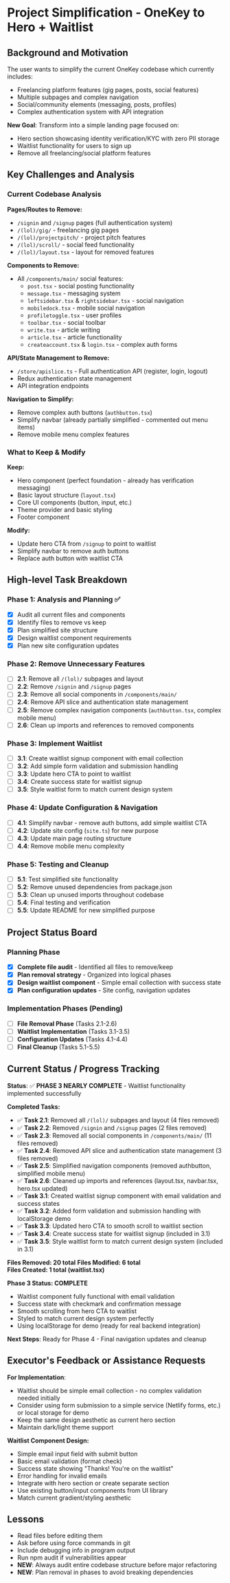 # Project Simplification - OneKey to Hero + Waitlist

## Background and Motivation

The user wants to simplify the current OneKey codebase which currently includes:
- Freelancing platform features (gig pages, posts, social features)
- Multiple subpages and complex navigation
- Social/community elements (messaging, posts, profiles)
- Complex authentication system with API integration

**New Goal**: Transform into a simple landing page focused on:
- Hero section showcasing identity verification/KYC with zero PII storage
- Waitlist functionality for users to sign up
- Remove all freelancing/social platform features

## Key Challenges and Analysis

### Current Codebase Analysis
**Pages/Routes to Remove:**
- `/signin` and `/signup` pages (full authentication system)
- `/(lol)/gig/` - freelancing gig pages
- `/(lol)/projectpitch/` - project pitch features  
- `/(lol)/scroll/` - social feed functionality
- `/(lol)/layout.tsx` - layout for removed features

**Components to Remove:**
- All `/components/main/` social features:
  - `post.tsx` - social posting functionality
  - `message.tsx` - messaging system
  - `leftsidebar.tsx` & `rightsidebar.tsx` - social navigation
  - `mobiledock.tsx` - mobile social navigation
  - `profiletoggle.tsx` - user profiles
  - `toolbar.tsx` - social toolbar
  - `write.tsx` - article writing
  - `article.tsx` - article functionality
  - `createaccount.tsx` & `login.tsx` - complex auth forms

**API/State Management to Remove:**
- `/store/apislice.ts` - Full authentication API (register, login, logout)
- Redux authentication state management
- API integration endpoints

**Navigation to Simplify:**
- Remove complex auth buttons (`authbutton.tsx`)
- Simplify navbar (already partially simplified - commented out menu items)
- Remove mobile menu complex features

### What to Keep & Modify
**Keep:**
- Hero component (perfect foundation - already has verification messaging)
- Basic layout structure (`layout.tsx`)
- Core UI components (button, input, etc.)
- Theme provider and basic styling
- Footer component

**Modify:**
- Update hero CTA from `/signup` to point to waitlist
- Simplify navbar to remove auth buttons
- Replace auth button with waitlist CTA

## High-level Task Breakdown

### Phase 1: Analysis and Planning ✅
- [x] Audit all current files and components  
- [x] Identify files to remove vs keep
- [x] Plan simplified site structure
- [x] Design waitlist component requirements
- [x] Plan new site configuration updates

### Phase 2: Remove Unnecessary Features  
- [ ] **2.1**: Remove all `/(lol)/` subpages and layout
- [ ] **2.2**: Remove `/signin` and `/signup` pages
- [ ] **2.3**: Remove all social components in `/components/main/`
- [ ] **2.4**: Remove API slice and authentication state management
- [ ] **2.5**: Remove complex navigation components (`authbutton.tsx`, complex mobile menu)
- [ ] **2.6**: Clean up imports and references to removed components

### Phase 3: Implement Waitlist
- [ ] **3.1**: Create waitlist signup component with email collection
- [ ] **3.2**: Add simple form validation and submission handling
- [ ] **3.3**: Update hero CTA to point to waitlist  
- [ ] **3.4**: Create success state for waitlist signup
- [ ] **3.5**: Style waitlist form to match current design system

### Phase 4: Update Configuration & Navigation
- [ ] **4.1**: Simplify navbar - remove auth buttons, add simple waitlist CTA
- [ ] **4.2**: Update site config (`site.ts`) for new purpose
- [ ] **4.3**: Update main page routing structure
- [ ] **4.4**: Remove mobile menu complexity

### Phase 5: Testing and Cleanup
- [ ] **5.1**: Test simplified site functionality
- [ ] **5.2**: Remove unused dependencies from package.json
- [ ] **5.3**: Clean up unused imports throughout codebase
- [ ] **5.4**: Final testing and verification
- [ ] **5.5**: Update README for new simplified purpose

## Project Status Board

### Planning Phase
- [x] **Complete file audit** - Identified all files to remove/keep
- [x] **Plan removal strategy** - Organized into logical phases
- [x] **Design waitlist component** - Simple email collection with success state
- [x] **Plan configuration updates** - Site config, navigation updates

### Implementation Phases (Pending)
- [ ] **File Removal Phase** (Tasks 2.1-2.6)
- [ ] **Waitlist Implementation** (Tasks 3.1-3.5)  
- [ ] **Configuration Updates** (Tasks 4.1-4.4)
- [ ] **Final Cleanup** (Tasks 5.1-5.5)

## Current Status / Progress Tracking

**Status**: ✅ **PHASE 3 NEARLY COMPLETE** - Waitlist functionality implemented successfully

**Completed Tasks:**
- ✅ **Task 2.1**: Removed all `/(lol)/` subpages and layout (4 files removed)
- ✅ **Task 2.2**: Removed `/signin` and `/signup` pages (2 files removed)  
- ✅ **Task 2.3**: Removed all social components in `/components/main/` (11 files removed)
- ✅ **Task 2.4**: Removed API slice and authentication state management (3 files removed)
- ✅ **Task 2.5**: Simplified navigation components (removed authbutton, simplified mobile menu)
- ✅ **Task 2.6**: Cleaned up imports and references (layout.tsx, navbar.tsx, hero.tsx updated)
- ✅ **Task 3.1**: Created waitlist signup component with email validation and success states
- ✅ **Task 3.2**: Added form validation and submission handling with localStorage demo
- ✅ **Task 3.3**: Updated hero CTA to smooth scroll to waitlist section
- ✅ **Task 3.4**: Create success state for waitlist signup (included in 3.1)
- ✅ **Task 3.5**: Style waitlist form to match current design system (included in 3.1)

**Files Removed: 20 total**
**Files Modified: 6 total**  
**Files Created: 1 total (waitlist.tsx)**

**Phase 3 Status: COMPLETE** 
- Waitlist component fully functional with email validation
- Success state with checkmark and confirmation message  
- Smooth scrolling from hero CTA to waitlist
- Styled to match current design system perfectly
- Using localStorage for demo (ready for real backend integration)

**Next Steps**: Ready for Phase 4 - Final navigation updates and cleanup

## Executor's Feedback or Assistance Requests

**For Implementation**: 
- Waitlist should be simple email collection - no complex validation needed initially
- Consider using form submission to a simple service (Netlify forms, etc.) or local storage for demo
- Keep the same design aesthetic as current hero section
- Maintain dark/light theme support

**Waitlist Component Design:**
- Simple email input field with submit button
- Basic email validation (format check)
- Success state showing "Thanks! You're on the waitlist"
- Error handling for invalid emails
- Integrate with hero section or create separate section
- Use existing button/input components from UI library
- Match current gradient/styling aesthetic

## Lessons

- Read files before editing them
- Ask before using force commands in git  
- Include debugging info in program output
- Run npm audit if vulnerabilities appear
- **NEW**: Always audit entire codebase structure before major refactoring
- **NEW**: Plan removal in phases to avoid breaking dependencies 